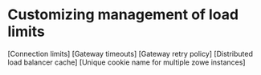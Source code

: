 # Customizing management of load limits

[Connection limits] 
[Gateway timeouts] 
[Gateway retry policy] 
[Distributed load balancer cache] 
[Unique cookie name for multiple zowe instances]
